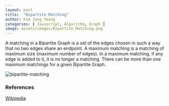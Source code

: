 ```yaml
---
layout: post
title:  "Bipartite Matching"
author: Kim Jang Yeong
categories: [ Javascript, Algorithm, Graph ]
image: assets/images/Bipartite_Matching.png
---
```


A matching in a Bipartite Graph is a set of the edges chosen in such a way that no two edges share an endpoint. A maximum matching is a matching of maximum size (maximum number of edges). In a maximum matching, if any edge is added to it, it is no longer a matching. There can be more than one maximum matchings for a given Bipartite Graph.

![bipartite-matching](https://www.geeksforgeeks.org/wp-content/uploads/maximum_matching1.png)

### References
[Wikipedia](https://en.wikipedia.org/wiki/Bipartite)